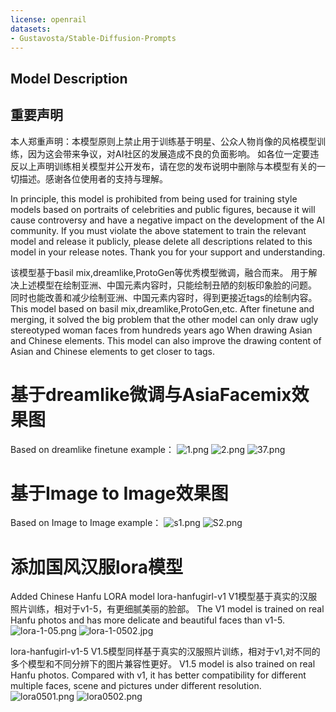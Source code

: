 ```yaml
---
license: openrail
datasets:
- Gustavosta/Stable-Diffusion-Prompts
---
```

## Model Description

## 重要声明
本人郑重声明：本模型原则上禁止用于训练基于明星、公众人物肖像的风格模型训练，因为这会带来争议，对AI社区的发展造成不良的负面影响。 如各位一定要违反以上声明训练相关模型并公开发布，请在您的发布说明中删除与本模型有关的一切描述。感谢各位使用者的支持与理解。

In principle, this model is prohibited from being used for training style models based on portraits of celebrities and public figures, because it will cause controversy and have a negative impact on the development of the AI community. If you must violate the above statement to train the relevant model and release it publicly, please delete all descriptions related to this model in your release notes. Thank you for your support and understanding.

<!-- Provide a longer summary of what this model is. -->
该模型基于basil mix,dreamlike,ProtoGen等优秀模型微调，融合而来。
用于解决上述模型在绘制亚洲、中国元素内容时，只能绘制丑陋的刻板印象脸的问题。
同时也能改善和减少绘制亚洲、中国元素内容时，得到更接近tags的绘制内容。
This model based on basil mix,dreamlike,ProtoGen,etc. After finetune and merging, it solved the big problem that the other model can only draw ugly stereotyped woman faces from hundreds years ago When drawing Asian and Chinese elements.
This model can also improve the drawing content of Asian and Chinese elements to get closer to tags.
# 基于dreamlike微调与AsiaFacemix效果图
Based on dreamlike finetune example：
![1.png](https://s3.amazonaws.com/moonup/production/uploads/1674043921260-636c3fa9aae2da3c76ba966b.png)
![2.png](https://s3.amazonaws.com/moonup/production/uploads/1674043993544-636c3fa9aae2da3c76ba966b.png)
![37.png](https://s3.amazonaws.com/moonup/production/uploads/1674044034015-636c3fa9aae2da3c76ba966b.png)

# 基于Image to Image效果图
Based on Image to Image example：
![s1.png](https://s3.amazonaws.com/moonup/production/uploads/1674044372718-636c3fa9aae2da3c76ba966b.png)
![S2.png](https://s3.amazonaws.com/moonup/production/uploads/1674044468671-636c3fa9aae2da3c76ba966b.png)

# 添加国风汉服lora模型
Added Chinese Hanfu LORA model
lora-hanfugirl-v1
V1模型基于真实的汉服照片训练，相对于v1-5，有更细腻美丽的脸部。
The V1 model is trained on real Hanfu photos and has more delicate and beautiful faces than v1-5.
![lora-1-05.png](https://s3.amazonaws.com/moonup/production/uploads/1675083455418-636c3fa9aae2da3c76ba966b.png)
![lora-1-0502.jpg](https://s3.amazonaws.com/moonup/production/uploads/1675083514690-636c3fa9aae2da3c76ba966b.jpeg)

lora-hanfugirl-v1-5
V1.5模型同样基于真实的汉服照片训练，相对于v1,对不同的多个模型和不同分辨下的图片兼容性更好。
V1.5 model is also trained on real Hanfu photos. Compared with v1, it has better compatibility for different multiple faces, scene and pictures under different resolution.
![lora0501.png](https://s3.amazonaws.com/moonup/production/uploads/1675083569243-636c3fa9aae2da3c76ba966b.png)
![lora0502.png](https://s3.amazonaws.com/moonup/production/uploads/1675083579745-636c3fa9aae2da3c76ba966b.png)